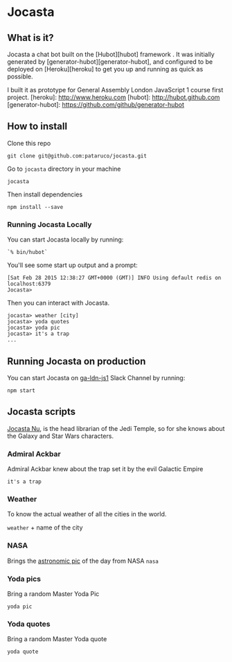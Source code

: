 # Jocasta 

## What is it?
Jocasta a chat bot built on the [Hubot][hubot] framework . It was
initially generated by [generator-hubot][generator-hubot], and configured to be
deployed on [Heroku][heroku] to get you up and running as quick as possible.

I built it as prototype for General Assembly London JavaScript 1 course first project.
[heroku]: http://www.heroku.com
[hubot]: http://hubot.github.com
[generator-hubot]: https://github.com/github/generator-hubot

## How to install

Clone this repo

`git clone git@github.com:pataruco/jocasta.git`

Go to `jocasta` directory in your machine

`jocasta`

Then install dependencies

`npm install --save`

### Running Jocasta Locally

You can start Jocasta locally by running:

    `% bin/hubot`

You'll see some start up output and a prompt:

    [Sat Feb 28 2015 12:38:27 GMT+0000 (GMT)] INFO Using default redis on localhost:6379
    Jocasta>

Then you can interact with Jocasta.

    jocasta> weather [city]
    jocasta> yoda quotes
    jocasta> yoda pic
    jocasta> it's a trap
    ...


## Running Jocasta on production

You can start Jocasta on [ga-ldn-js1](https://ga-ldn-js1.slack.com/) Slack Channel by running:

`npm start`

## Jocasta scripts

  [Jocasta Nu](http://www.starwars.com/databank/jocasta-nu), is the head librarian of the Jedi Temple, so for she knows 
  about the Galaxy and Star Wars characters.

### Admiral Ackbar
Admiral Ackbar knew about the trap set it by the evil Galactic Empire

   `it's a trap`
### Weather
To know the actual weather of all the cities in the world.

`weather` + name of the city

### NASA
Brings the [astronomic pic](http://apod.nasa.gov/apod/astropix.html) of the day from NASA
`nasa`

### Yoda pics

Bring a random Master Yoda Pic

`yoda pic`
### Yoda quotes

Bring a random Master Yoda quote

`yoda quote`
